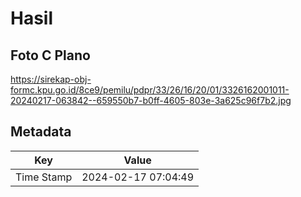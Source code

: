 # Hasil

## Foto C Plano

https://sirekap-obj-formc.kpu.go.id/8ce9/pemilu/pdpr/33/26/16/20/01/3326162001011-20240217-063842--659550b7-b0ff-4605-803e-3a625c96f7b2.jpg


## Metadata

| Key        | Value               |
| ---------- | ------------------- |
| Time Stamp | 2024-02-17 07:04:49 |



